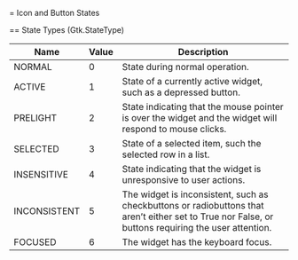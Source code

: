 
= Icon and Button States

== State Types (Gtk.StateType)

| Name     | Value | Description |
| -------- | ----- | ----------- |
| NORMAL | 0 | State during normal operation. |
| ACTIVE | 1 | State of a currently active widget, such as a depressed button. |
| PRELIGHT | 2 | State indicating that the mouse pointer is over the widget and the widget will respond to mouse clicks. |
| SELECTED | 3 | State of a selected item, such the selected row in a list. |
| INSENSITIVE | 4 | State indicating that the widget is unresponsive to user actions. |
| INCONSISTENT | 5 | The widget is inconsistent, such as checkbuttons or radiobuttons that aren’t either set to True nor False, or buttons requiring the user attention. |
| FOCUSED | 6 | The widget has the keyboard focus. |
